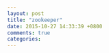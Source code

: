 ```yaml
---
layout: post
title: "zookeeper"
date: 2015-10-27 14:33:39 +0800
comments: true
categories: 
---
```


